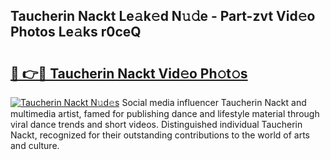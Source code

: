## Taucherin Nackt Le𝚊k𝚎d N𝚞𝚍e - Part-zvt Vid𝚎o Photos Le𝚊ks r0ceQ

# <h2><a href="http://fb6mf3p.evod.top/?m=Taucherin+Nackt">🔗 👉🔴 Taucherin Nackt Vid𝚎o Ph𝚘t𝚘s</a></h2>

[![Taucherin Nackt N𝚞d𝚎s](https://i.imgur.com/8V9OHl7.gif)](http://fb6mf3p.evod.top/?m=Taucherin+Nackt)
Social media influencer Taucherin Nackt and multimedia artist, famed for publishing dance and lifestyle material through viral dance trends and short videos. Distinguished individual Taucherin Nackt, recognized for their outstanding contributions to the world of arts and culture. 
